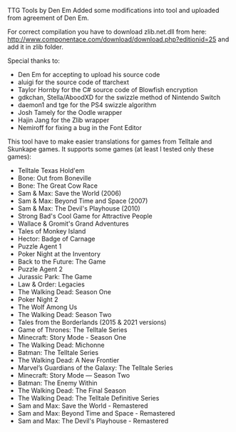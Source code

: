 TTG Tools by Den Em
Added some modifications into tool and uploaded from agreement of Den Em.

For correct compilation you have to download zlib.net.dll from here: http://www.componentace.com/download/download.php?editionid=25
and add it in zlib folder.

Special thanks to:  
- Den Em for accepting to upload his source code  
- aluigi for the source code of ttarchext  
- Taylor Hornby for the C# source code of Blowfish encryption  
- gdkchan, Stella/AboodXD for the swizzle method of Nintendo Switch  
- daemon1 and tge for the PS4 swizzle algorithm  
- Josh Tamely for the Oodle wrapper  
- Hajin Jang for the Zlib wrapper  
- Nemiroff for fixing a bug in the Font Editor

This tool have to make easier translations for games from Telltale and Skunkape games.
It supports some games (at least I tested only these games):
- Telltale Texas Hold'em
- Bone: Out from Boneville
- Bone: The Great Cow Race
- Sam & Max: Save the World (2006)
- Sam & Max: Beyond Time and Space (2007)
- Sam & Max: The Devil's Playhouse (2010)
- Strong Bad's Cool Game for Attractive People
- Wallace & Gromit's Grand Adventures	
- Tales of Monkey Island
- Hector: Badge of Carnage
- Puzzle Agent 1
- Poker Night at the Inventory
- Back to the Future: The Game
- Puzzle Agent 2
- Jurassic Park: The Game
- Law & Order: Legacies
- The Walking Dead: Season One
- Poker Night 2
- The Wolf Among Us
- The Walking Dead: Season Two
- Tales from the Borderlands (2015 & 2021 versions)
- Game of Thrones: The Telltale Series
- Minecraft: Story Mode - Season One
- The Walking Dead: Michonne
- Batman: The Telltale Series
- The Walking Dead: A New Frontier
- Marvel’s Guardians of the Galaxy: The Telltale Series
- Minecraft: Story Mode — Season Two
- Batman: The Enemy Within
- The Walking Dead: The Final Season
- The Walking Dead: The Telltale Definitive Series
- Sam and Max: Save the World - Remastered
- Sam and Max: Beyond Time and Space - Remastered
- Sam and Max: The Devil's Playhouse - Remastered
